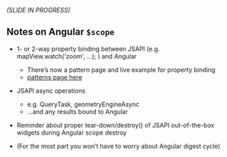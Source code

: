 _(SLIDE IN PROGRESS)_
## Notes on Angular `$scope`

- 1- or 2-way property binding between JSAPI (e.g. mapView.watch('zoom', ...); ) and Angular
    - There’s now a pattern page and live example for property binding
    - [patterns page here](http://esri.github.io/angular-esri-map/#/patterns/property-binding)

- JSAPI async operations
  - e.g. QueryTask, geometryEngineAsync
  - ...and any results bound to Angular

- Reminder about proper tear-down/destroy() of JSAPI out-of-the-box widgets during Angular scope destroy

- (For the most part you won’t have to worry about Angular digest cycle)
